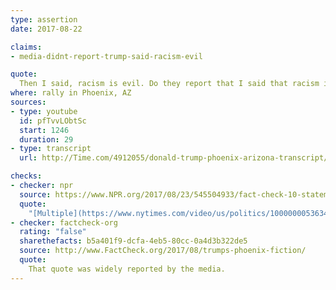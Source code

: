 ```yaml
---
type: assertion
date: 2017-08-22

claims:
- media-didnt-report-trump-said-racism-evil

quote:
  Then I said, racism is evil. Do they report that I said that racism is evil? You know why? Because they are very dishonest people. So I said, racism is evil. Now they only choose, you know, like a half a sentence here or there and then they just go on this long rampage, or they put on these real lightweights all around a table that nobody ever heard of, and they all say what a bad guy I am.
where: rally in Phoenix, AZ
sources:
- type: youtube
  id: pfTvvLObtSc
  start: 1246
  duration: 29
- type: transcript
  url: http://Time.com/4912055/donald-trump-phoenix-arizona-transcript/

checks:
- checker: npr
  source: https://www.NPR.org/2017/08/23/545504933/fact-check-10-statements-from-trumps-phoenix-speech
  quote:
    "[Multiple](https://www.nytimes.com/video/us/politics/100000005363413/trump-delivers-statement-at-white-house.html?mcubz=3) headlines [from](http://www.politico.com/story/2017/08/14/white-house-defends-trump-charlottesville-241604) an [array](http://www.motherjones.com/politics/2017/08/trump-reluctantly-condemns-racism-carried-out-by-white-nationalists/) of [news](http://thehill.com/homenews/administration/346483-trump-declares-racism-is-evil-after-firestorm) outlets [reported](http://www.bbc.com/news/world-us-canada-40927089) that Trump called racism “evil” in his Aug. 14 address — in which he also called out the KKK and neo-Nazis specifically after political pressure to do so."
- checker: factcheck-org
  rating: "false"
  sharethefacts: b5a401f9-dcfa-4eb5-80cc-0a4d3b322de5
  source: http://www.FactCheck.org/2017/08/trumps-phoenix-fiction/
  quote:
    That quote was widely reported by the media.
---
```

